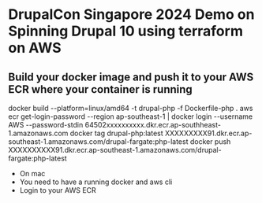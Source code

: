 # DrupalCon Singapore 2024 Demo on Spinning Drupal 10 using terraform on AWS

## Build your docker image and push it to your AWS ECR where your container is running

docker build --platform=linux/amd64 -t drupal-php -f Dockerfile-php .
aws ecr get-login-password --region ap-southeast-1 | docker login --username AWS --password-stdin 64502xxxxxxxxxx.dkr.ecr.ap-southheast-1.amazonaws.com
docker tag drupal-php:latest XXXXXXXXX91.dkr.ecr.ap-southeast-1.amazonaws.com/drupal-fargate:php-latest
docker push XXXXXXXXXX91.dkr.ecr.ap-southeast-1.amazonaws.com/drupal-fargate:php-latest

* On mac
* You need to have a running docker and aws cli
* Login to your AWS ECR
